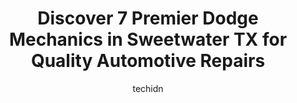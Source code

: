 ---
layout: ampstory
image: https://images.unsplash.com/photo-1637160967973-88751d581827?ixlib=rb-4.0.3&ixid=MnwxMjA3fDB8MHxwaG90by1wYWdlfHx8fGVufDB8fHx8&auto=format&fit=crop&w=640&h=853&q=80
author: techidn
featured: false
description: Discover the 7 best Dodge Mechanic in Sweetwater TX, USA and ensure your vehicle receives the highest quality of care. These trusted professionals are known for their skill, knowledge, and d
title: Discover 7 Premier Dodge Mechanics in Sweetwater TX for Quality Automotive Repairs
cover:
   title: Discover 7 Premier Dodge Mechanics in Sweetwater TX for Quality Automotive Repairs
   subtitle: Rickpate
   background: https://images.unsplash.com/photo-1637160967973-88751d581827?ixlib=rb-4.0.3&ixid=MnwxMjA3fDB8MHxwaG90by1wYWdlfHx8fGVufDB8fHx8&auto=format&fit=crop&w=640&h=853&q=80

pages: 
 - layout: thirds
   top: <h1>#1 Rosados Wrecker Service</h1>
   bottom: "<p>Very unprofessional!!! They are only good for shaming people and getting no job done. Tried to pick up 2 cars from them to transport to the customer and the only thing we</p>"
   background: https://www.knot35.com/toplist/wp-content/uploads/2023/06/best-dodge-mechanic-1-in-sweetwater-tx-1685833218.jpeg
   backgroundblur: true
 - layout: thirds
   top: <h1>#2 Twisted Wrench</h1>
   bottom: "<p>609 Lamar St, Sweetwater, TX 79556, United States</p>"
   background: https://www.knot35.com/toplist/wp-content/uploads/2023/06/best-dodge-mechanic-2-in-sweetwater-tx-1685833218.jpeg
   cta:
      link: https://www.knot35.com/toplist/discover-7-premier-dodge-mechanics-in-sweetwater-tx-for-quality-automotive-repairs/
      text: Discover 7 Premier Dodge Mechanics in Sweetwater TX for Quality Automotive Repairs
 - layout: thirds
   top: <h1>#3 Brooks Diesel Service</h1>
   bottom: "<p>9550 N I-20 Frontage Rd, Sweetwater, TX 79556, United States</p>"
   background: https://www.knot35.com/toplist/wp-content/uploads/2023/06/best-dodge-mechanic-3-in-sweetwater-tx-1685833218.jpeg
   cta:
      link: https://www.knot35.com/toplist/discover-7-premier-dodge-mechanics-in-sweetwater-tx-for-quality-automotive-repairs/
      text: Discover 7 Premier Dodge Mechanics in Sweetwater TX for Quality Automotive Repairs
 - layout: thirds
   top: <h1>#4 Grave Enterprise</h1>
   bottom: "<p>813 W Broadway St, Sweetwater, TX 79556, United States</p>"
   background: https://images.unsplash.com/photo-1608411404720-c8f0417bcdba?ixlib=rb-4.0.3&ixid=MnwxMjA3fDB8MHxwaG90by1wYWdlfHx8fGVufDB8fHx8&auto=format&fit=crop&w=640&h=853&q=80
   cta:
      link: https://www.knot35.com/toplist/discover-7-premier-dodge-mechanics-in-sweetwater-tx-for-quality-automotive-repairs/
      text: Discover 7 Premier Dodge Mechanics in Sweetwater TX for Quality Automotive Repairs
 - layout: thirds
   top: <h1>#5 Hendersons Garage</h1>
   bottom: "<p>708 W Broadway St, Sweetwater, TX 79556, United States</p>"
   background: https://images.unsplash.com/photo-1524169358666-79f22534bc6e?ixlib=rb-4.0.3&ixid=MnwxMjA3fDB8MHxwaG90by1wYWdlfHx8fGVufDB8fHx8&auto=format&fit=crop&w=640&h=853&q=80
   cta:
      link: https://www.knot35.com/toplist/discover-7-premier-dodge-mechanics-in-sweetwater-tx-for-quality-automotive-repairs/
      text: Discover 7 Premier Dodge Mechanics in Sweetwater TX for Quality Automotive Repairs
 - layout: thirds
   top: <h1>#6 I 20 Inc DIESEL REPAIR</h1>
   bottom: "<p>9521 I-20 Frontage Rd, Sweetwater, TX 79556, United States</p>"
   background: https://images.unsplash.com/photo-1489648022186-8f49310909a0?ixlib=rb-4.0.3&ixid=MnwxMjA3fDB8MHxwaG90by1wYWdlfHx8fGVufDB8fHx8&auto=format&fit=crop&w=640&h=853&q=80
   cta:
      link: https://www.knot35.com/toplist/discover-7-premier-dodge-mechanics-in-sweetwater-tx-for-quality-automotive-repairs/
      text: Discover 7 Premier Dodge Mechanics in Sweetwater TX for Quality Automotive Repairs
 - layout: thirds
   top: <h1>#7 Loves Truck Care</h1>
   bottom: "<p>9418 I-20, Sweetwater, TX 79556, United States</p>"
   background: https://images.unsplash.com/photo-1488554378835-f7acf46e6c98?ixlib=rb-4.0.3&ixid=MnwxMjA3fDB8MHxwaG90by1wYWdlfHx8fGVufDB8fHx8&auto=format&fit=crop&w=640&h=853&q=80
   cta:
      link: https://www.knot35.com/toplist/discover-7-premier-dodge-mechanics-in-sweetwater-tx-for-quality-automotive-repairs/
      text: Discover 7 Premier Dodge Mechanics in Sweetwater TX for Quality Automotive Repairs
 - layout: thirds
   middle: Continue reading...
   background: https://images.unsplash.com/photo-1615749413727-825b59a857b5?ixlib=rb-4.0.3&ixid=MnwxMjA3fDB8MHxwaG90by1wYWdlfHx8fGVufDB8fHx8&auto=format&fit=crop&w=640&h=853&q=80
   cta:
      link: https://www.knot35.com/toplist/discover-7-premier-dodge-mechanics-in-sweetwater-tx-for-quality-automotive-repairs/
      text: Discover 7 Premier Dodge Mechanics in Sweetwater TX for Quality Automotive Repairs
      
---